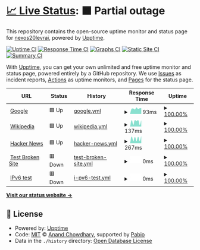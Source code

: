 # [📈 Live Status](https://https://nexos20levrai.github.io/upptime): <!--live status--> **🟧 Partial outage**

This repository contains the open-source uptime monitor and status page for [nexos20levrai](https://https://nexos20levrai.github.io/upptime), powered by [Upptime](https://github.com/upptime/upptime).

[![Uptime CI](https://github.com/nexos20levrai/Upptime/workflows/Uptime%20CI/badge.svg)](https://github.com/nexos20levrai/Upptime/actions?query=workflow%3A%22Uptime+CI%22)
[![Response Time CI](https://github.com/nexos20levrai/Upptime/workflows/Response%20Time%20CI/badge.svg)](https://github.com/nexos20levrai/Upptime/actions?query=workflow%3A%22Response+Time+CI%22)
[![Graphs CI](https://github.com/nexos20levrai/Upptime/workflows/Graphs%20CI/badge.svg)](https://github.com/nexos20levrai/Upptime/actions?query=workflow%3A%22Graphs+CI%22)
[![Static Site CI](https://github.com/nexos20levrai/Upptime/workflows/Static%20Site%20CI/badge.svg)](https://github.com/nexos20levrai/Upptime/actions?query=workflow%3A%22Static+Site+CI%22)
[![Summary CI](https://github.com/nexos20levrai/Upptime/workflows/Summary%20CI/badge.svg)](https://github.com/nexos20levrai/Upptime/actions?query=workflow%3A%22Summary+CI%22)

With [Upptime](https://upptime.js.org), you can get your own unlimited and free uptime monitor and status page, powered entirely by a GitHub repository. We use [Issues](https://github.com/nexos20levrai/Upptime/issues) as incident reports, [Actions](https://github.com/nexos20levrai/Upptime/actions) as uptime monitors, and [Pages](https://https://nexos20levrai.github.io/upptime) for the status page.

<!--start: status pages-->
<!-- This summary is generated by Upptime (https://github.com/upptime/upptime) -->
<!-- Do not edit this manually, your changes will be overwritten -->
<!-- prettier-ignore -->
| URL | Status | History | Response Time | Uptime |
| --- | ------ | ------- | ------------- | ------ |
| <img alt="" src="https://icons.duckduckgo.com/ip3/www.google.com.ico" height="13"> [Google](https://www.google.com) | 🟩 Up | [google.yml](https://github.com/nexos20levrai/Upptime/commits/HEAD/history/google.yml) | <details><summary><img alt="Response time graph" src="./graphs/google/response-time-week.png" height="20"> 93ms</summary><br><a href="https://nexos20levrai.github.io/Upptime/history/google"><img alt="Response time 111" src="https://img.shields.io/endpoint?url=https%3A%2F%2Fraw.githubusercontent.com%2Fnexos20levrai%2FUpptime%2FHEAD%2Fapi%2Fgoogle%2Fresponse-time.json"></a><br><a href="https://nexos20levrai.github.io/Upptime/history/google"><img alt="24-hour response time 132" src="https://img.shields.io/endpoint?url=https%3A%2F%2Fraw.githubusercontent.com%2Fnexos20levrai%2FUpptime%2FHEAD%2Fapi%2Fgoogle%2Fresponse-time-day.json"></a><br><a href="https://nexos20levrai.github.io/Upptime/history/google"><img alt="7-day response time 93" src="https://img.shields.io/endpoint?url=https%3A%2F%2Fraw.githubusercontent.com%2Fnexos20levrai%2FUpptime%2FHEAD%2Fapi%2Fgoogle%2Fresponse-time-week.json"></a><br><a href="https://nexos20levrai.github.io/Upptime/history/google"><img alt="30-day response time 103" src="https://img.shields.io/endpoint?url=https%3A%2F%2Fraw.githubusercontent.com%2Fnexos20levrai%2FUpptime%2FHEAD%2Fapi%2Fgoogle%2Fresponse-time-month.json"></a><br><a href="https://nexos20levrai.github.io/Upptime/history/google"><img alt="1-year response time 111" src="https://img.shields.io/endpoint?url=https%3A%2F%2Fraw.githubusercontent.com%2Fnexos20levrai%2FUpptime%2FHEAD%2Fapi%2Fgoogle%2Fresponse-time-year.json"></a></details> | <details><summary><a href="https://nexos20levrai.github.io/Upptime/history/google">100.00%</a></summary><a href="https://nexos20levrai.github.io/Upptime/history/google"><img alt="All-time uptime 100.00%" src="https://img.shields.io/endpoint?url=https%3A%2F%2Fraw.githubusercontent.com%2Fnexos20levrai%2FUpptime%2FHEAD%2Fapi%2Fgoogle%2Fuptime.json"></a><br><a href="https://nexos20levrai.github.io/Upptime/history/google"><img alt="24-hour uptime 100.00%" src="https://img.shields.io/endpoint?url=https%3A%2F%2Fraw.githubusercontent.com%2Fnexos20levrai%2FUpptime%2FHEAD%2Fapi%2Fgoogle%2Fuptime-day.json"></a><br><a href="https://nexos20levrai.github.io/Upptime/history/google"><img alt="7-day uptime 100.00%" src="https://img.shields.io/endpoint?url=https%3A%2F%2Fraw.githubusercontent.com%2Fnexos20levrai%2FUpptime%2FHEAD%2Fapi%2Fgoogle%2Fuptime-week.json"></a><br><a href="https://nexos20levrai.github.io/Upptime/history/google"><img alt="30-day uptime 100.00%" src="https://img.shields.io/endpoint?url=https%3A%2F%2Fraw.githubusercontent.com%2Fnexos20levrai%2FUpptime%2FHEAD%2Fapi%2Fgoogle%2Fuptime-month.json"></a><br><a href="https://nexos20levrai.github.io/Upptime/history/google"><img alt="1-year uptime 100.00%" src="https://img.shields.io/endpoint?url=https%3A%2F%2Fraw.githubusercontent.com%2Fnexos20levrai%2FUpptime%2FHEAD%2Fapi%2Fgoogle%2Fuptime-year.json"></a></details>
| <img alt="" src="https://icons.duckduckgo.com/ip3/en.wikipedia.org.ico" height="13"> [Wikipedia](https://en.wikipedia.org) | 🟩 Up | [wikipedia.yml](https://github.com/nexos20levrai/Upptime/commits/HEAD/history/wikipedia.yml) | <details><summary><img alt="Response time graph" src="./graphs/wikipedia/response-time-week.png" height="20"> 137ms</summary><br><a href="https://nexos20levrai.github.io/Upptime/history/wikipedia"><img alt="Response time 232" src="https://img.shields.io/endpoint?url=https%3A%2F%2Fraw.githubusercontent.com%2Fnexos20levrai%2FUpptime%2FHEAD%2Fapi%2Fwikipedia%2Fresponse-time.json"></a><br><a href="https://nexos20levrai.github.io/Upptime/history/wikipedia"><img alt="24-hour response time 41" src="https://img.shields.io/endpoint?url=https%3A%2F%2Fraw.githubusercontent.com%2Fnexos20levrai%2FUpptime%2FHEAD%2Fapi%2Fwikipedia%2Fresponse-time-day.json"></a><br><a href="https://nexos20levrai.github.io/Upptime/history/wikipedia"><img alt="7-day response time 137" src="https://img.shields.io/endpoint?url=https%3A%2F%2Fraw.githubusercontent.com%2Fnexos20levrai%2FUpptime%2FHEAD%2Fapi%2Fwikipedia%2Fresponse-time-week.json"></a><br><a href="https://nexos20levrai.github.io/Upptime/history/wikipedia"><img alt="30-day response time 236" src="https://img.shields.io/endpoint?url=https%3A%2F%2Fraw.githubusercontent.com%2Fnexos20levrai%2FUpptime%2FHEAD%2Fapi%2Fwikipedia%2Fresponse-time-month.json"></a><br><a href="https://nexos20levrai.github.io/Upptime/history/wikipedia"><img alt="1-year response time 232" src="https://img.shields.io/endpoint?url=https%3A%2F%2Fraw.githubusercontent.com%2Fnexos20levrai%2FUpptime%2FHEAD%2Fapi%2Fwikipedia%2Fresponse-time-year.json"></a></details> | <details><summary><a href="https://nexos20levrai.github.io/Upptime/history/wikipedia">100.00%</a></summary><a href="https://nexos20levrai.github.io/Upptime/history/wikipedia"><img alt="All-time uptime 100.00%" src="https://img.shields.io/endpoint?url=https%3A%2F%2Fraw.githubusercontent.com%2Fnexos20levrai%2FUpptime%2FHEAD%2Fapi%2Fwikipedia%2Fuptime.json"></a><br><a href="https://nexos20levrai.github.io/Upptime/history/wikipedia"><img alt="24-hour uptime 100.00%" src="https://img.shields.io/endpoint?url=https%3A%2F%2Fraw.githubusercontent.com%2Fnexos20levrai%2FUpptime%2FHEAD%2Fapi%2Fwikipedia%2Fuptime-day.json"></a><br><a href="https://nexos20levrai.github.io/Upptime/history/wikipedia"><img alt="7-day uptime 100.00%" src="https://img.shields.io/endpoint?url=https%3A%2F%2Fraw.githubusercontent.com%2Fnexos20levrai%2FUpptime%2FHEAD%2Fapi%2Fwikipedia%2Fuptime-week.json"></a><br><a href="https://nexos20levrai.github.io/Upptime/history/wikipedia"><img alt="30-day uptime 100.00%" src="https://img.shields.io/endpoint?url=https%3A%2F%2Fraw.githubusercontent.com%2Fnexos20levrai%2FUpptime%2FHEAD%2Fapi%2Fwikipedia%2Fuptime-month.json"></a><br><a href="https://nexos20levrai.github.io/Upptime/history/wikipedia"><img alt="1-year uptime 100.00%" src="https://img.shields.io/endpoint?url=https%3A%2F%2Fraw.githubusercontent.com%2Fnexos20levrai%2FUpptime%2FHEAD%2Fapi%2Fwikipedia%2Fuptime-year.json"></a></details>
| <img alt="" src="https://icons.duckduckgo.com/ip3/news.ycombinator.com.ico" height="13"> [Hacker News](https://news.ycombinator.com) | 🟩 Up | [hacker-news.yml](https://github.com/nexos20levrai/Upptime/commits/HEAD/history/hacker-news.yml) | <details><summary><img alt="Response time graph" src="./graphs/hacker-news/response-time-week.png" height="20"> 267ms</summary><br><a href="https://nexos20levrai.github.io/Upptime/history/hacker-news"><img alt="Response time 332" src="https://img.shields.io/endpoint?url=https%3A%2F%2Fraw.githubusercontent.com%2Fnexos20levrai%2FUpptime%2FHEAD%2Fapi%2Fhacker-news%2Fresponse-time.json"></a><br><a href="https://nexos20levrai.github.io/Upptime/history/hacker-news"><img alt="24-hour response time 147" src="https://img.shields.io/endpoint?url=https%3A%2F%2Fraw.githubusercontent.com%2Fnexos20levrai%2FUpptime%2FHEAD%2Fapi%2Fhacker-news%2Fresponse-time-day.json"></a><br><a href="https://nexos20levrai.github.io/Upptime/history/hacker-news"><img alt="7-day response time 267" src="https://img.shields.io/endpoint?url=https%3A%2F%2Fraw.githubusercontent.com%2Fnexos20levrai%2FUpptime%2FHEAD%2Fapi%2Fhacker-news%2Fresponse-time-week.json"></a><br><a href="https://nexos20levrai.github.io/Upptime/history/hacker-news"><img alt="30-day response time 340" src="https://img.shields.io/endpoint?url=https%3A%2F%2Fraw.githubusercontent.com%2Fnexos20levrai%2FUpptime%2FHEAD%2Fapi%2Fhacker-news%2Fresponse-time-month.json"></a><br><a href="https://nexos20levrai.github.io/Upptime/history/hacker-news"><img alt="1-year response time 332" src="https://img.shields.io/endpoint?url=https%3A%2F%2Fraw.githubusercontent.com%2Fnexos20levrai%2FUpptime%2FHEAD%2Fapi%2Fhacker-news%2Fresponse-time-year.json"></a></details> | <details><summary><a href="https://nexos20levrai.github.io/Upptime/history/hacker-news">100.00%</a></summary><a href="https://nexos20levrai.github.io/Upptime/history/hacker-news"><img alt="All-time uptime 100.00%" src="https://img.shields.io/endpoint?url=https%3A%2F%2Fraw.githubusercontent.com%2Fnexos20levrai%2FUpptime%2FHEAD%2Fapi%2Fhacker-news%2Fuptime.json"></a><br><a href="https://nexos20levrai.github.io/Upptime/history/hacker-news"><img alt="24-hour uptime 100.00%" src="https://img.shields.io/endpoint?url=https%3A%2F%2Fraw.githubusercontent.com%2Fnexos20levrai%2FUpptime%2FHEAD%2Fapi%2Fhacker-news%2Fuptime-day.json"></a><br><a href="https://nexos20levrai.github.io/Upptime/history/hacker-news"><img alt="7-day uptime 100.00%" src="https://img.shields.io/endpoint?url=https%3A%2F%2Fraw.githubusercontent.com%2Fnexos20levrai%2FUpptime%2FHEAD%2Fapi%2Fhacker-news%2Fuptime-week.json"></a><br><a href="https://nexos20levrai.github.io/Upptime/history/hacker-news"><img alt="30-day uptime 100.00%" src="https://img.shields.io/endpoint?url=https%3A%2F%2Fraw.githubusercontent.com%2Fnexos20levrai%2FUpptime%2FHEAD%2Fapi%2Fhacker-news%2Fuptime-month.json"></a><br><a href="https://nexos20levrai.github.io/Upptime/history/hacker-news"><img alt="1-year uptime 100.00%" src="https://img.shields.io/endpoint?url=https%3A%2F%2Fraw.githubusercontent.com%2Fnexos20levrai%2FUpptime%2FHEAD%2Fapi%2Fhacker-news%2Fuptime-year.json"></a></details>
| <img alt="" src="https://icons.duckduckgo.com/ip3/thissitedoesnotexist.koj.co.ico" height="13"> [Test Broken Site](https://thissitedoesnotexist.koj.co) | 🟥 Down | [test-broken-site.yml](https://github.com/nexos20levrai/Upptime/commits/HEAD/history/test-broken-site.yml) | <details><summary><img alt="Response time graph" src="./graphs/test-broken-site/response-time-week.png" height="20"> 0ms</summary><br><a href="https://nexos20levrai.github.io/Upptime/history/test-broken-site"><img alt="Response time 0" src="https://img.shields.io/endpoint?url=https%3A%2F%2Fraw.githubusercontent.com%2Fnexos20levrai%2FUpptime%2FHEAD%2Fapi%2Ftest-broken-site%2Fresponse-time.json"></a><br><a href="https://nexos20levrai.github.io/Upptime/history/test-broken-site"><img alt="24-hour response time 0" src="https://img.shields.io/endpoint?url=https%3A%2F%2Fraw.githubusercontent.com%2Fnexos20levrai%2FUpptime%2FHEAD%2Fapi%2Ftest-broken-site%2Fresponse-time-day.json"></a><br><a href="https://nexos20levrai.github.io/Upptime/history/test-broken-site"><img alt="7-day response time 0" src="https://img.shields.io/endpoint?url=https%3A%2F%2Fraw.githubusercontent.com%2Fnexos20levrai%2FUpptime%2FHEAD%2Fapi%2Ftest-broken-site%2Fresponse-time-week.json"></a><br><a href="https://nexos20levrai.github.io/Upptime/history/test-broken-site"><img alt="30-day response time 0" src="https://img.shields.io/endpoint?url=https%3A%2F%2Fraw.githubusercontent.com%2Fnexos20levrai%2FUpptime%2FHEAD%2Fapi%2Ftest-broken-site%2Fresponse-time-month.json"></a><br><a href="https://nexos20levrai.github.io/Upptime/history/test-broken-site"><img alt="1-year response time 0" src="https://img.shields.io/endpoint?url=https%3A%2F%2Fraw.githubusercontent.com%2Fnexos20levrai%2FUpptime%2FHEAD%2Fapi%2Ftest-broken-site%2Fresponse-time-year.json"></a></details> | <details><summary><a href="https://nexos20levrai.github.io/Upptime/history/test-broken-site">100.00%</a></summary><a href="https://nexos20levrai.github.io/Upptime/history/test-broken-site"><img alt="All-time uptime 100.00%" src="https://img.shields.io/endpoint?url=https%3A%2F%2Fraw.githubusercontent.com%2Fnexos20levrai%2FUpptime%2FHEAD%2Fapi%2Ftest-broken-site%2Fuptime.json"></a><br><a href="https://nexos20levrai.github.io/Upptime/history/test-broken-site"><img alt="24-hour uptime 100.00%" src="https://img.shields.io/endpoint?url=https%3A%2F%2Fraw.githubusercontent.com%2Fnexos20levrai%2FUpptime%2FHEAD%2Fapi%2Ftest-broken-site%2Fuptime-day.json"></a><br><a href="https://nexos20levrai.github.io/Upptime/history/test-broken-site"><img alt="7-day uptime 100.00%" src="https://img.shields.io/endpoint?url=https%3A%2F%2Fraw.githubusercontent.com%2Fnexos20levrai%2FUpptime%2FHEAD%2Fapi%2Ftest-broken-site%2Fuptime-week.json"></a><br><a href="https://nexos20levrai.github.io/Upptime/history/test-broken-site"><img alt="30-day uptime 100.00%" src="https://img.shields.io/endpoint?url=https%3A%2F%2Fraw.githubusercontent.com%2Fnexos20levrai%2FUpptime%2FHEAD%2Fapi%2Ftest-broken-site%2Fuptime-month.json"></a><br><a href="https://nexos20levrai.github.io/Upptime/history/test-broken-site"><img alt="1-year uptime 100.00%" src="https://img.shields.io/endpoint?url=https%3A%2F%2Fraw.githubusercontent.com%2Fnexos20levrai%2FUpptime%2FHEAD%2Fapi%2Ftest-broken-site%2Fuptime-year.json"></a></details>
| <img alt="" src="https://icons.duckduckgo.com/ip3/null.ico" height="13"> [IPv6 test](forwardemail.net) | 🟥 Down | [i-pv6-test.yml](https://github.com/nexos20levrai/Upptime/commits/HEAD/history/i-pv6-test.yml) | <details><summary><img alt="Response time graph" src="./graphs/i-pv6-test/response-time-week.png" height="20"> 0ms</summary><br><a href="https://nexos20levrai.github.io/Upptime/history/i-pv6-test"><img alt="Response time 0" src="https://img.shields.io/endpoint?url=https%3A%2F%2Fraw.githubusercontent.com%2Fnexos20levrai%2FUpptime%2FHEAD%2Fapi%2Fi-pv6-test%2Fresponse-time.json"></a><br><a href="https://nexos20levrai.github.io/Upptime/history/i-pv6-test"><img alt="24-hour response time 0" src="https://img.shields.io/endpoint?url=https%3A%2F%2Fraw.githubusercontent.com%2Fnexos20levrai%2FUpptime%2FHEAD%2Fapi%2Fi-pv6-test%2Fresponse-time-day.json"></a><br><a href="https://nexos20levrai.github.io/Upptime/history/i-pv6-test"><img alt="7-day response time 0" src="https://img.shields.io/endpoint?url=https%3A%2F%2Fraw.githubusercontent.com%2Fnexos20levrai%2FUpptime%2FHEAD%2Fapi%2Fi-pv6-test%2Fresponse-time-week.json"></a><br><a href="https://nexos20levrai.github.io/Upptime/history/i-pv6-test"><img alt="30-day response time 0" src="https://img.shields.io/endpoint?url=https%3A%2F%2Fraw.githubusercontent.com%2Fnexos20levrai%2FUpptime%2FHEAD%2Fapi%2Fi-pv6-test%2Fresponse-time-month.json"></a><br><a href="https://nexos20levrai.github.io/Upptime/history/i-pv6-test"><img alt="1-year response time 0" src="https://img.shields.io/endpoint?url=https%3A%2F%2Fraw.githubusercontent.com%2Fnexos20levrai%2FUpptime%2FHEAD%2Fapi%2Fi-pv6-test%2Fresponse-time-year.json"></a></details> | <details><summary><a href="https://nexos20levrai.github.io/Upptime/history/i-pv6-test">100.00%</a></summary><a href="https://nexos20levrai.github.io/Upptime/history/i-pv6-test"><img alt="All-time uptime 100.00%" src="https://img.shields.io/endpoint?url=https%3A%2F%2Fraw.githubusercontent.com%2Fnexos20levrai%2FUpptime%2FHEAD%2Fapi%2Fi-pv6-test%2Fuptime.json"></a><br><a href="https://nexos20levrai.github.io/Upptime/history/i-pv6-test"><img alt="24-hour uptime 100.00%" src="https://img.shields.io/endpoint?url=https%3A%2F%2Fraw.githubusercontent.com%2Fnexos20levrai%2FUpptime%2FHEAD%2Fapi%2Fi-pv6-test%2Fuptime-day.json"></a><br><a href="https://nexos20levrai.github.io/Upptime/history/i-pv6-test"><img alt="7-day uptime 100.00%" src="https://img.shields.io/endpoint?url=https%3A%2F%2Fraw.githubusercontent.com%2Fnexos20levrai%2FUpptime%2FHEAD%2Fapi%2Fi-pv6-test%2Fuptime-week.json"></a><br><a href="https://nexos20levrai.github.io/Upptime/history/i-pv6-test"><img alt="30-day uptime 100.00%" src="https://img.shields.io/endpoint?url=https%3A%2F%2Fraw.githubusercontent.com%2Fnexos20levrai%2FUpptime%2FHEAD%2Fapi%2Fi-pv6-test%2Fuptime-month.json"></a><br><a href="https://nexos20levrai.github.io/Upptime/history/i-pv6-test"><img alt="1-year uptime 100.00%" src="https://img.shields.io/endpoint?url=https%3A%2F%2Fraw.githubusercontent.com%2Fnexos20levrai%2FUpptime%2FHEAD%2Fapi%2Fi-pv6-test%2Fuptime-year.json"></a></details>

<!--end: status pages-->

[**Visit our status website →**](https://https://nexos20levrai.github.io/upptime)

## 📄 License

- Powered by: [Upptime](https://github.com/upptime/upptime)
- Code: [MIT](./LICENSE) © [Anand Chowdhary](https://anandchowdhary.com), supported by [Pabio](https://pabio.com)
- Data in the `./history` directory: [Open Database License](https://opendatacommons.org/licenses/odbl/1-0/)

